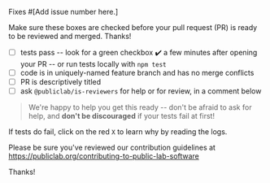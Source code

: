 Fixes #[Add issue number here.]

Make sure these boxes are checked before your pull request (PR) is ready to be reviewed and merged. Thanks!

* [ ] tests pass -- look for a green checkbox ✔️ a few minutes after opening your PR -- or run tests locally with `npm test`
* [ ] code is in uniquely-named feature branch and has no merge conflicts
* [ ] PR is descriptively titled
* [ ] ask `@publiclab/is-reviewers` for help or for review, in a comment below

> We're happy to help you get this ready -- don't be afraid to ask for help, and **don't be discouraged** if your tests fail at first!

If tests do fail, click on the red `X` to learn why by reading the logs.

Please be sure you've reviewed our contribution guidelines at https://publiclab.org/contributing-to-public-lab-software

Thanks!
